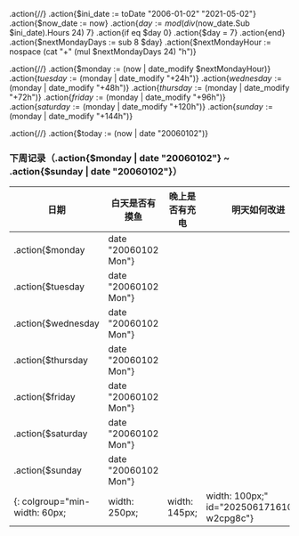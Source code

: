 .action{/*<!-- 计算下周日期范围 -->*/}
.action{$ini_date := toDate "2006-01-02" "2021-05-02"}
.action{$now_date := now}
.action{$day := mod (div ($now_date.Sub $ini_date).Hours 24) 7}
.action{if eq $day 0}
.action{$day = 7}
.action{end}
.action{$nextMondayDays := sub 8 $day}
.action{$nextMondayHour := nospace (cat "+" (mul $nextMondayDays 24) "h")}

.action{/*<!-- 计算下周每一天的日期 -->*/}
.action{$monday := (now | date_modify $nextMondayHour)}
.action{$tuesday := ($monday | date_modify "+24h")}
.action{$wednesday := ($monday | date_modify "+48h")}
.action{$thursday := ($monday | date_modify "+72h")}
.action{$friday := ($monday | date_modify "+96h")}
.action{$saturday := ($monday | date_modify "+120h")}
.action{$sunday := ($monday | date_modify "+144h")}

.action{/*<!-- 获取今天的日期用于标记 -->*/}
.action{$today := (now | date "20060102")}

### 下周记录（.action{$monday | date "20060102"} ~ .action{$sunday | date "20060102"}）

| 日期                          | 白天是否有摸鱼       | 晚上是否有充电 | 明天如何改进                                |
| ----------------------------- | -------------------- | -------------- | ------------------------------------------- |
| .action{$monday               | date "20060102 Mon"} |                |                                             |  |
| .action{$tuesday              | date "20060102 Mon"} |                |                                             |  |
| .action{$wednesday            | date "20060102 Mon"} |                |                                             |  |
| .action{$thursday             | date "20060102 Mon"} |                |                                             |  |
| .action{$friday               | date "20060102 Mon"} |                |                                             |  |
| .action{$saturday             | date "20060102 Mon"} |                |                                             |  |
| .action{$sunday               | date "20060102 Mon"} |                |                                             |  |
{: colgroup="min-width: 60px; | width: 250px;        | width: 145px;  | width: 100px;" id="20250617161045-w2cpg8c"}